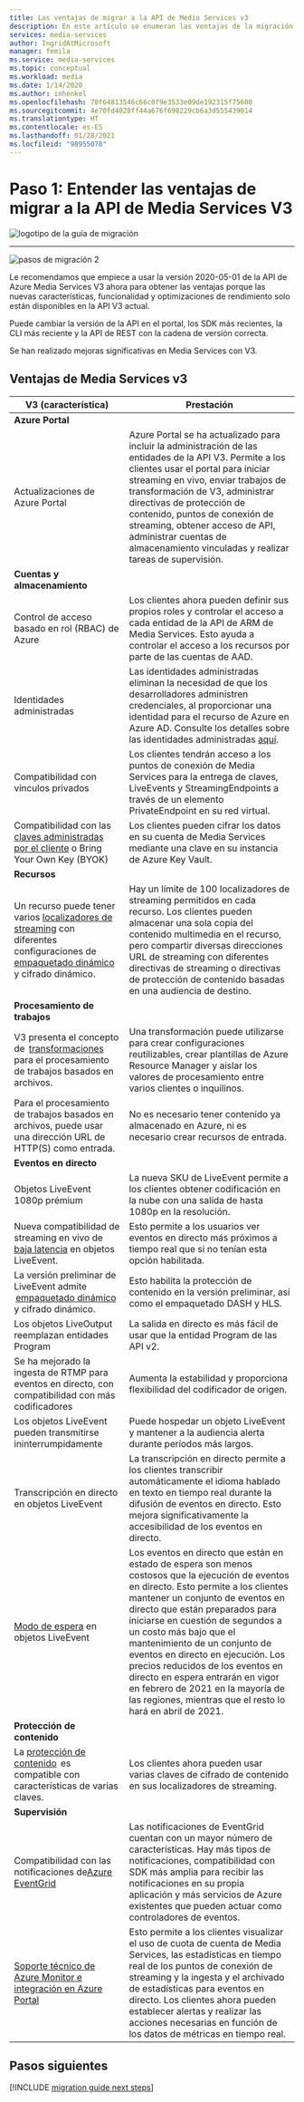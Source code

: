 ```yaml
---
title: Las ventajas de migrar a la API de Media Services v3
description: En este artículo se enumeran las ventajas de la migración de Media Services v2 a v3.
services: media-services
author: IngridAtMicrosoft
manager: femila
ms.service: media-services
ms.topic: conceptual
ms.workload: media
ms.date: 1/14/2020
ms.author: inhenkel
ms.openlocfilehash: 70f64813546c66c0f9e3533e09de192315f75600
ms.sourcegitcommit: 4e70fd4028ff44a676f698229cb6a3d555439014
ms.translationtype: HT
ms.contentlocale: es-ES
ms.lasthandoff: 01/28/2021
ms.locfileid: "98955078"
---
```

# <a name="step-1---understand-the-benefits-of-migrating-to-media-services-api-v3"></a>Paso 1: Entender las ventajas de migrar a la API de Media Services V3

![logotipo de la guía de migración](./media/migration-guide/azure-media-services-logo-migration-guide.svg)

<hr color="#5ea0ef" size="10">

![pasos de migración 2](./media/migration-guide/steps-1.svg)

Le recomendamos que empiece a usar la versión 2020-05-01 de la API de Azure Media Services V3 ahora para obtener las ventajas porque las nuevas características, funcionalidad y optimizaciones de rendimiento solo están disponibles en la API V3 actual.

Puede cambiar la versión de la API en el portal, los SDK más recientes, la CLI más reciente y la API de REST con la cadena de versión correcta.

Se han realizado mejoras significativas en Media Services con V3.  

## <a name="benefits-of-media-services-v3"></a>Ventajas de Media Services v3

| **V3 (característica)** | **Prestación** |
| --- | --- |
| **Azure Portal** | |
| Actualizaciones de Azure Portal | Azure Portal se ha actualizado para incluir la administración de las entidades de la API V3. Permite a los clientes usar el portal para iniciar streaming en vivo, enviar trabajos de transformación de V3, administrar directivas de protección de contenido, puntos de conexión de streaming, obtener acceso de API, administrar cuentas de almacenamiento vinculadas y realizar tareas de supervisión. |
| **Cuentas y almacenamiento** | |
| Control de acceso basado en rol (RBAC) de Azure | Los clientes ahora pueden definir sus propios roles y controlar el acceso a cada entidad de la API de ARM de Media Services. Esto ayuda a controlar el acceso a los recursos por parte de las cuentas de AAD. |
| Identidades administradas | Las identidades administradas eliminan la necesidad de que los desarrolladores administren credenciales, al proporcionar una identidad para el recurso de Azure en Azure AD. Consulte los detalles sobre las identidades administradas [aquí](https://docs.microsoft.com/azure/active-directory/managed-identities-azure-resources/overview). |
| Compatibilidad con vínculos privados | Los clientes tendrán acceso a los puntos de conexión de Media Services para la entrega de claves, LiveEvents y StreamingEndpoints a través de un elemento PrivateEndpoint en su red virtual. |
| Compatibilidad con las [claves administradas por el cliente](concept-use-customer-managed-keys-byok.md) o Bring Your Own Key (BYOK) | Los clientes pueden cifrar los datos en su cuenta de Media Services mediante una clave en su instancia de Azure Key Vault. |
| **Recursos** | |
| Un recurso puede tener varios [localizadores de streaming](streaming-locators-concept.md) con diferentes configuraciones de [empaquetado dinámico](dynamic-packaging-overview.md) y cifrado dinámico. | Hay un límite de 100 localizadores de streaming permitidos en cada recurso. Los clientes pueden almacenar una sola copia del contenido multimedia en el recurso, pero compartir diversas direcciones URL de streaming con diferentes directivas de streaming o directivas de protección de contenido basadas en una audiencia de destino.
| **Procesamiento de trabajos** ||
| V3 presenta el concepto de  [transformaciones](transforms-jobs-concept.md)  para el procesamiento de trabajos basados en archivos. | Una transformación puede utilizarse para crear configuraciones reutilizables, crear plantillas de Azure Resource Manager y aislar los valores de procesamiento entre varios clientes o inquilinos. |
| Para el procesamiento de trabajos basados en archivos, puede usar una dirección URL de HTTP(S) como entrada. | No es necesario tener contenido ya almacenado en Azure, ni es necesario crear recursos de entrada. |
| **Eventos en directo** ||
| Objetos LiveEvent 1080p prémium | La nueva SKU de LiveEvent permite a los clientes obtener codificación en la nube con una salida de hasta 1080p en la resolución. |
| Nueva compatibilidad de streaming en vivo de [baja latencia](live-event-latency.md) en objetos LiveEvent. | Esto permite a los usuarios ver eventos en directo más próximos a tiempo real que si no tenían esta opción habilitada. |
| La versión preliminar de LiveEvent admite  [empaquetado dinámico](dynamic-packaging-overview.md)  y cifrado dinámico. | Esto habilita la protección de contenido en la versión preliminar, así como el empaquetado DASH y HLS. |
| Los objetos LiveOutput reemplazan entidades Program | La salida en directo es más fácil de usar que la entidad Program de las API v2. |
| Se ha mejorado la ingesta de RTMP para eventos en directo, con compatibilidad con más codificadores | Aumenta la estabilidad y proporciona flexibilidad del codificador de origen. |
| Los objetos LiveEvent pueden transmitirse ininterrumpidamente | Puede hospedar un objeto LiveEvent y mantener a la audiencia alerta durante períodos más largos. |
| Transcripción en directo en objetos LiveEvent | La transcripción en directo permite a los clientes transcribir automáticamente el idioma hablado en texto en tiempo real durante la difusión de eventos en directo. Esto mejora significativamente la accesibilidad de los eventos en directo. |
| [Modo de espera](live-events-outputs-concept.md#standby-mode) en objetos LiveEvent | Los eventos en directo que están en estado de espera son menos costosos que la ejecución de eventos en directo. Esto permite a los clientes mantener un conjunto de eventos en directo que están preparados para iniciarse en cuestión de segundos a un costo más bajo que el mantenimiento de un conjunto de eventos en directo en ejecución. Los precios reducidos de los eventos en directo en espera entrarán en vigor en febrero de 2021 en la mayoría de las regiones, mientras que el resto lo hará en abril de 2021.
|**Protección de contenido** ||
| La [protección de contenido](content-key-policy-concept.md)  es compatible con características de varias claves. | Los clientes ahora pueden usar varias claves de cifrado de contenido en sus localizadores de streaming. |
| **Supervisión** | |
| Compatibilidad con las notificaciones de[Azure EventGrid](reacting-to-media-services-events.md) | Las notificaciones de EventGrid cuentan con un mayor número de características. Hay más tipos de notificaciones, compatibilidad con SDK más amplia para recibir las notificaciones en su propia aplicación y más servicios de Azure existentes que pueden actuar como controladores de eventos. |
| [Soporte técnico de Azure Monitor e integración en Azure Portal](monitor-events-portal-how-to.md) | Esto permite a los clientes visualizar el uso de cuota de cuenta de Media Services, las estadísticas en tiempo real de los puntos de conexión de streaming y la ingesta y el archivado de estadísticas para eventos en directo. Los clientes ahora pueden establecer alertas y realizar las acciones necesarias en función de los datos de métricas en tiempo real. |

## <a name="next-steps"></a>Pasos siguientes

[!INCLUDE [migration guide next steps](./includes/migration-guide-next-steps.md)]
